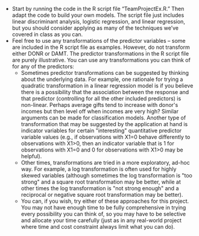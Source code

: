 * Start by running the code in the R script file “TeamProjectEx.R.” Then adapt the code to build your own models. The script file just includes linear discriminant analysis, logistic regression, and linear regression, but you should consider applying as many of the techniques we’ve covered in class as you can.
* Feel free to use any transformations of the predictor variables – some are included in the R script file as examples. However, do not transform either DONR or DAMT. The predictor transformations in the R script file are purely illustrative. You can use any transformations you can think of for any of the predictors:
  * Sometimes predictor transformations can be suggested by thinking about the underlying data. For example, one rationale for trying a quadratic transformation in a linear regression model is if you believe there is a possibility that the association between the response and that predictor (controlling for all the other included predictors) is non-linear. Perhaps average gifts tend to increase with donor's incomes but then level off when incomes are very high? Similar arguments can be made for classification models. Another type of transformation that may be suggested by the application at hand is indicator variables for certain "interesting" quantitative predictor variable values (e.g., if observations with X1=0 behave differently to observations with X1>0, then an indicator variable that is 1 for observations with X1=0 and 0 for observations with X1>0 may be helpful).
  * Other times, transformations are tried in a more exploratory, ad-hoc way. For example, a log transformation is often used for highly skewed variables (although sometimes the log transformation is "too strong" and a square root transformation may be better, while at other times the log transformation is "not strong enough" and a reciprocal or negative square root transformation may be better).
  * You can, if you wish, try either of these approaches for this project. You may not have enough time to be fully comprehensive in trying every possibility you can think of, so you may have to be selective and allocate your time carefully (just as in any real-world project where time and cost constraint always limit what you can do).
